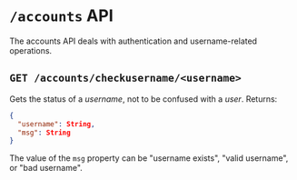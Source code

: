 # `/accounts` API

The accounts API deals with authentication and username-related operations.

## `GET /accounts/checkusername/<username>`

Gets the status of a _username_, not to be confused with a _user_.  Returns:
 
```json
{
  "username": String,
  "msg": String
}
```

The value of the `msg` property can be "username exists", "valid username", or "bad username".